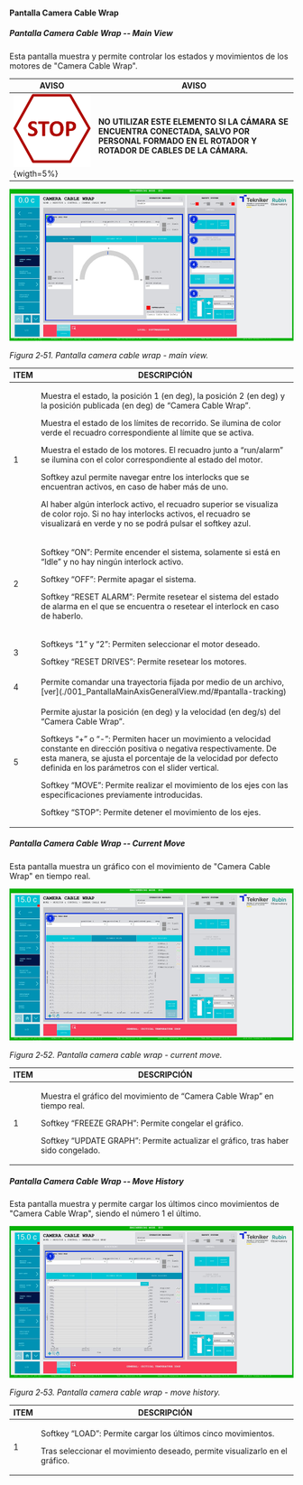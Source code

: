 #### Pantalla Camera Cable Wrap

##### Pantalla Camera Cable Wrap -- Main View

Esta pantalla muestra y permite controlar los estados y movimientos de los motores de "Camera Cable Wrap".

| AVISO      | AVISO                                                                                                      |
|------------|------------------------------------------------------------------------------------------------------------|
| ![](../Resources/media/image005.png){wigth=5%}| **NO UTILIZAR ESTE ELEMENTO SI LA CÁMARA SE ENCUENTRA CONECTADA, SALVO POR PERSONAL FORMADO EN EL ROTADOR Y ROTADOR DE CABLES DE LA CÁMARA.**|

![](../Resources/media/image67.png)

*Figura 2‑51. Pantalla camera cable wrap - main view.*

<table>
<colgroup>
<col style="width: 13<col style="width: 86</colgroup>
<thead>
<tr class="header">
<th>ITEM</th>
<th>DESCRIPCIÓN</th>
</tr>
</thead>
<tbody>
<tr class="odd">
<td>1</td>
<td><p>Muestra el estado, la posición 1 (en deg), la posición 2 (en deg) y la posición publicada (en deg) de “Camera
Cable Wrap”.</p>
<p>Muestra el estado de los límites de recorrido. Se ilumina de color verde el recuadro correspondiente al límite que se
activa.</p>
<p>Muestra el estado de los motores. El recuadro junto a “run/alarm” se ilumina con el color correspondiente al estado
del motor.</p>
<p>Softkey azul permite navegar entre los interlocks que se encuentran activos, en caso de haber más de uno.</p>
<p>Al haber algún interlock activo, el recuadro superior se visualiza de color rojo. Si no hay interlocks activos, el
recuadro se visualizará en verde y no se podrá pulsar el softkey azul.</p></td>
</tr>
<tr class="even">
<td>2</td>
<td><p>Softkey “ON”: Permite encender el sistema, solamente si está en “Idle” y no hay ningún interlock activo.</p>
<p>Softkey “OFF”: Permite apagar el sistema.</p>
<p>Softkey “RESET ALARM”: Permite resetear el sistema del estado de alarma en el que se encuentra o resetear el
interlock en caso de haberlo.</p></td>
</tr>
<tr class="odd">
<td>3</td>
<td><p>Softkeys “1” y “2”: Permiten seleccionar el motor deseado.</p>
<p>Softkey “RESET DRIVES”: Permite resetear los motores.</p></td>
</tr>
<tr class="even">
<td>4</td>
<td>Permite comandar una trayectoria fijada por medio de un archivo, [ver](./001_PantallaMainAxisGeneralView.md/#pantalla-tracking)</td>
</tr>
<tr class="odd">
<td>5</td>
<td><p>Permite ajustar la posición (en deg) y la velocidad (en deg/s) del “Camera Cable Wrap”.</p>
<p>Softkeys “+” o “-”: Permiten hacer un movimiento a velocidad constante en dirección positiva o negativa
respectivamente. De esta manera, se ajusta el porcentaje de la velocidad por defecto definida en los parámetros con el
slider vertical.</p>
<p>Softkey “MOVE”: Permite realizar el movimiento de los ejes con las especificaciones previamente introducidas.</p>
<p>Softkey “STOP”: Permite detener el movimiento de los ejes.</p></td>
</tr>
</tbody>
</table>

##### Pantalla Camera Cable Wrap -- Current Move

Esta pantalla muestra un gráfico con el movimiento de "Camera Cable Wrap" en tiempo real.

![](../Resources/media/image68.png)

*Figura 2‑52. Pantalla camera cable wrap - current move.*

<table>
<colgroup>
<col style="width: 13<col style="width: 86</colgroup>
<thead>
<tr class="header">
<th>ITEM</th>
<th>DESCRIPCIÓN</th>
</tr>
</thead>
<tbody>
<tr class="odd">
<td>1</td>
<td><p>Muestra el gráfico del movimiento de “Camera Cable Wrap” en tiempo real.</p>
<p>Softkey “FREEZE GRAPH”: Permite congelar el gráfico.</p>
<p>Softkey “UPDATE GRAPH”: Permite actualizar el gráfico, tras haber sido congelado.</p></td>
</tr>
</tbody>
</table>

##### Pantalla Camera Cable Wrap -- Move History

Esta pantalla muestra y permite cargar los últimos cinco movimientos de "Camera Cable Wrap", siendo el número 1 el
último.

![](../Resources/media/image69.png)

*Figura 2‑53. Pantalla camera cable wrap - move history.*

<table>
<colgroup>
<col style="width: 13<col style="width: 86</colgroup>
<thead>
<tr class="header">
<th>ITEM</th>
<th>DESCRIPCIÓN</th>
</tr>
</thead>
<tbody>
<tr class="odd">
<td>1</td>
<td><p>Softkey “LOAD”: Permite cargar los últimos cinco movimientos.</p>
<p>Tras seleccionar el movimiento deseado, permite visualizarlo en el gráfico.</p></td>
</tr>
</tbody>
</table>
